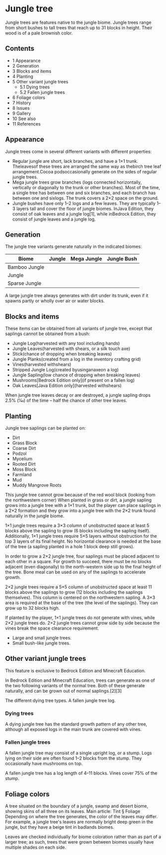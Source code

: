 # Jungle tree
Jungle trees are features native to the jungle biome. Jungle trees range from short bushes to tall trees that reach up to 31 blocks in height. Their wood is of a pale brownish color.

## Contents
- 1 Appearance
- 2 Generation
- 3 Blocks and items
- 4 Planting
- 5 Other variant jungle trees
	- 5.1 Dying trees
	- 5.2 Fallen jungle trees
- 6 Foliage colors
- 7 History
- 8 Issues
- 9 Gallery
- 10 See also
- 11 References

## Appearance
Jungle trees come in several different variants with different properties:

- Regular jungle are short, lack branches, and have a 1×1 trunk. Theleavesof these trees are arranged the same way as thebirch tree leaf arrangement.Cocoa podsoccasionally generate on the sides of regular jungle trees.
- Mega jungle trees grow branches (logs connected horizontally, vertically or diagonally to the trunk or other branches). Most of the time, a single tree has between one and six branches, and each branch has between one and sixlogs. The trunk covers a 2×2 space on the ground.
- Jungle bushes have only 1–2 logs and a few leaves. They are typically 1–3 layers tall and cover the floor of jungle biomes. InJava Edition, they consist of oak leaves and a jungle log[1], while inBedrock Edition, they consist of jungle leaves and a jungle log.

## Generation
The jungle tree variants generate naturally in the indicated biomes:

| Biome         | Jungle | Mega Jungle | Jungle Bush |
|---------------|--------|-------------|-------------|
| Bamboo Jungle |        |             |             |
| Jungle        |        |             |             |
| Sparse Jungle |        |             |             |

A large jungle tree always generates with dirt under its trunk, even if it spawns partly or wholly over air or water blocks.

## Blocks and items
These items can be obtained from all variants of jungle tree, except that saplings cannot be obtained from a bush:

- Jungle Log(harvested with any tool including hands)
- Jungle Leaves(harvested with shears, or a silk touch axe)
- Stick(chance of dropping when breaking leaves)
- Jungle Planks(created from a log in the inventory crafting grid)
- Vines(harvested withshears)
- Stripped Jungle Log(created byusinganaxeon a log)
- Jungle Sapling(low chance of dropping when breaking leaves)
- Mushrooms‌[Bedrock Edition  only](if present on a fallen log)
- Oak Leaves‌[Java Edition  only](harvested withshears)

When jungle tree leaves decay or are destroyed, a jungle sapling drops 2.5% (1⁄40) of the time – half the chance of other tree leaves.

## Planting
Jungle tree saplings can be planted on:

- Dirt
- Grass Block
- Coarse Dirt
- Podzol
- Mycelium
- Rooted Dirt
- Moss Block
- Farmland
- Mud
- Muddy Mangrove Roots

This jungle tree cannot grow because of the red wool block (looking from the northwestern corner)
When planted in grass or dirt, a jungle sapling grows into a jungle tree with a 1×1 trunk, but the player can place saplings in a 2×2 formation and they grow into a jungle tree with the 2×2 trunk found naturally in the jungle biome.

1×1 jungle trees require a 3×3 column of unobstructed space at least 5 blocks above the sapling to grow (6 blocks including the sapling itself). Additionally, 1×1 jungle trees require 5×5 layers without obstruction for the top 3 layers of its final height. No horizontal clearance is needed at the base of the tree (a sapling planted in a hole 1 block deep still grows).

In order to grow a 2×2 jungle tree, four saplings must be placed adjacent to each other in a square. For growth to succeed, there must be no blocks adjacent (even diagonally) to the north-western side up to the final height of the tree. Bone meal can be used on any of the saplings to accelerate growth.

2×2 jungle trees require a 5×5 column of unobstructed space at least 11 blocks above the saplings to grow (12 blocks including the saplings themselves). This column is centered on the northwestern sapling. A 3×3 area is required at the base of the tree (the level of the saplings). They can grow up to 32 blocks high.

If planted by the player, 1×1 jungle trees do not generate with vines, while 2×2 jungle trees do. 2×2 jungle trees cannot grow side by side because the vines break the space clearance requirement.

- Large and small jungle trees.
- Small bush-like jungle trees.

## Other variant jungle trees

  

This feature is exclusive to  Bedrock Edition and  Minecraft Education. 


In Bedrock Edition and Minecraft Education, trees can generate as one of the two following variants of the normal tree. Both of these generate naturally, and can be grown out of normal saplings.[2][3]

The different dying tree types.
A fallen jungle tree log.
### Dying trees
A dying jungle tree has the standard growth pattern of any other tree, although all exposed logs in the main trunk are covered with vines.

### Fallen jungle trees
A fallen jungle tree may consist of a single upright log, or a stump. Logs lying on their side are often found 1–2 blocks from the stump. They occasionally have mushrooms on top.

A fallen jungle tree has a log length of 4–11 blocks. Vines cover 75% of the stump.


## Foliage colors
A tree situated on the boundary of a jungle, swamp and desert biome, showing skins of all three on its leaves.
Main article: Tint § Foliage
Depending on where the tree generates, the color of the leaves may differ. For example, a jungle tree's leaves are normally bright deep green in the jungle, but they have a beige tint in badlands biomes.

Leaves are checked individually for biome coloration rather than as part of a larger tree; as such, trees that were grown between biomes usually have multiple shades on each side.


